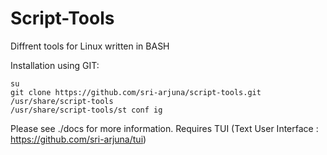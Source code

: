 Script-Tools
============

Diffrent tools for Linux written in BASH

Installation using GIT:

	su
	git clone https://github.com/sri-arjuna/script-tools.git /usr/share/script-tools
	/usr/share/script-tools/st conf ig



Please see ./docs for more information.
Requires TUI (Text User Interface : https://github.com/sri-arjuna/tui)